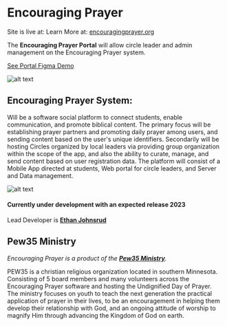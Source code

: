 # Encouraging Prayer
Site is live at: Learn More at: [encouragingprayer.org](https://encouragingprayer.org/)

The **Encouraging Prayer Portal** will allow circle leader and admin management on the Encouraging Prayer system.

[See Portal Figma Demo](https://www.figma.com/proto/HOGcmnYooogGDNlgAxKoSe/DASHBOARD_DESIGN?node-id=119%3A2&scaling=min-zoom&page-id=0%3A1)

![alt text](https://encouragingprayer.org/static/media/page-portal-mac.e2fa6cc47cf7827dad74.png)

## Encouraging Prayer System: 
Will be a software social platform to connect students, enable communication, and promote biblical content.  The primary focus will be establishing prayer partners and promoting daily prayer among users, and sending content based on the user's unique identifiers.  Secondarily will be hosting Circles organized by local leaders via providing group organization within the scope of the app, and also the ability to curate, manage, and send content based on user registration data. The platform will consist of a Mobile App directed at students, Web portal for circle leaders, and Server and Data management.

![alt text](http://encouragingprayer.org/encouraging-prayer.png)

#### Currently under development with an expected release 2023
Lead Developer is [**Ethan Johnsrud**](https://ethanjohnsrud.com/)


## Pew35 Ministry

*Encouraging Prayer is a product of the [**Pew35 Ministry**](https://pew35.org/).*

PEW35 is a christian religious organization located in southern Minnesota.  Consisting of 5 board members and many volunteers across the Encouraging Prayer software  and hosting the Undignified Day of Prayer.  The ministry focuses on youth to teach the next generation the practical application of prayer in their lives, to be an encouragement in helping them develop their relationship with God, and an ongoing attitude of worship to magnify Him through advancing the Kingdom of God on earth.
